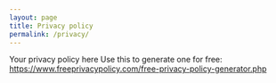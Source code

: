 ```yaml
---
layout: page
title: Privacy policy
permalink: /privacy/
---
```


Your privacy policy here
Use this to generate one for free: https://www.freeprivacypolicy.com/free-privacy-policy-generator.php